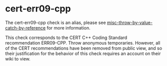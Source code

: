 cert-err09-cpp
==============

The cert-err09-cpp check is an alias, please see
[misc-throw-by-value-catch-by-reference](https://clang.llvm.org/extra/clang-tidy/checks/misc-throw-by-value-catch-by-reference.html)
for more information.

This check corresponds to the CERT C++ Coding Standard recommendation
ERR09-CPP. Throw anonymous temporaries. However, all of the CERT
recommendations have been removed from public view, and so their
justification for the behavior of this check requires an account on
their wiki to view.

